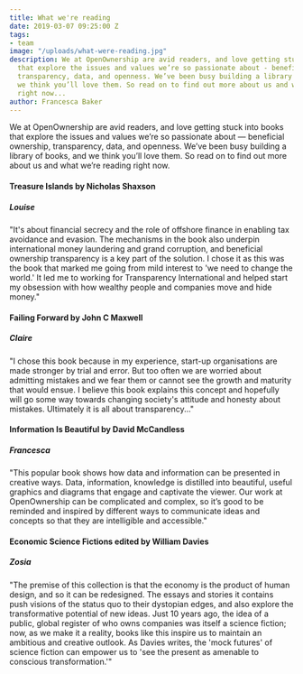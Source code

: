 ```yaml
---
title: What we're reading
date: 2019-03-07 09:25:00 Z
tags:
- team
image: "/uploads/what-were-reading.jpg"
description: We at OpenOwnership are avid readers, and love getting stuck into books
  that explore the issues and values we’re so passionate about - beneficial ownership,
  transparency, data, and openness. We’ve been busy building a library of books, and
  we think you’ll love them. So read on to find out more about us and what we’re reading
  right now...
author: Francesca Baker
---
```


We at OpenOwnership are avid readers, and love getting stuck into books that explore the issues and values we’re so passionate about — beneficial ownership, transparency, data, and openness. We’ve been busy building a library of books, and we think you’ll love them. So read on to find out more about us and what we’re reading right now.

#### Treasure Islands by Nicholas Shaxson
##### Louise
"It's about financial secrecy and the role of offshore finance in enabling tax avoidance and evasion. The mechanisms in the book also underpin international money laundering and grand corruption, and beneficial ownership transparency is a key part of the solution. I chose it as this was the book that marked me going from mild interest to 'we need to change the world.' It led me to working for Transparency International and helped start my obsession with how wealthy people and companies move and hide money."

#### Failing Forward by John C Maxwell
##### Claire
"I chose this book because in my experience, start-up organisations are made stronger by trial and error. But too often we are worried about admitting mistakes and we fear them or cannot see the growth and maturity that would ensue. I believe this book explains this concept and hopefully will go some way towards changing society's attitude and honesty about mistakes. Ultimately it is all about transparency..."

#### Information Is Beautiful by David McCandless
##### Francesca
"This popular book shows how data and information can be presented in creative ways. Data, information, knowledge is distilled into beautiful, useful graphics and diagrams that engage and captivate the viewer. Our work at OpenOwnership can be complicated and complex, so it’s good to be reminded and inspired by different ways to communicate ideas and concepts so that they are intelligible and accessible."

#### Economic Science Fictions edited by William Davies
##### Zosia
"The premise of this collection is that the economy is the product of human design, and so it can be redesigned. The essays and stories it contains push visions of the status quo to their dystopian edges, and also explore the transformative potential of new ideas. Just 10 years ago, the idea of a public, global register of who owns companies was itself a science fiction; now, as we make it a reality, books like this inspire us to maintain an ambitious and creative outlook. As Davies writes, the 'mock futures' of science fiction can empower us to 'see the present as amenable to conscious transformation.'"